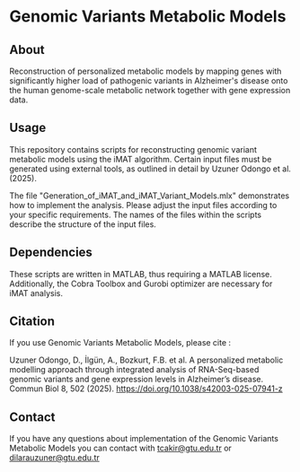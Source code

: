 # Genomic Variants Metabolic Models

## About

Reconstruction of personalized metabolic models by mapping genes with significantly higher load of pathogenic variants in Alzheimer's disease onto the human genome-scale metabolic network together with gene expression data.

## Usage

This repository contains scripts for reconstructing genomic variant metabolic models using the iMAT algorithm. Certain input files must be generated using external tools, as outlined in detail by Uzuner Odongo et al. (2025). 

The file "Generation_of_iMAT_and_iMAT_Variant_Models.mlx" demonstrates how to implement the analysis. Please adjust the input files according to your specific requirements. The names of the files within the scripts describe the structure of the input files.

## Dependencies

These scripts are written in MATLAB, thus requiring a MATLAB license. Additionally, the Cobra Toolbox and Gurobi optimizer are necessary for iMAT analysis.

## Citation

If you use Genomic Variants Metabolic Models, please cite : 

Uzuner Odongo, D., İlgün, A., Bozkurt, F.B. et al. A personalized metabolic modelling approach through integrated analysis of RNA-Seq-based genomic variants and gene expression levels in Alzheimer’s disease. Commun Biol 8, 502 (2025). https://doi.org/10.1038/s42003-025-07941-z

## Contact

If you have any questions about implementation of the Genomic Variants Metabolic Models you can contact with tcakir@gtu.edu.tr or dilarauzuner@gtu.edu.tr 
